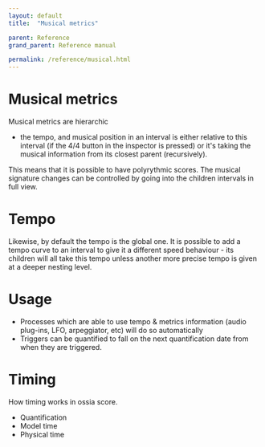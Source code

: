 ```yaml
---
layout: default
title:  "Musical metrics"

parent: Reference
grand_parent: Reference manual

permalink: /reference/musical.html
---
```


# Musical metrics
Musical metrics are hierarchic
  * the tempo, and musical position in an interval is either relative to this interval
    (if the 4/4 button in the inspector is pressed)
    or it's taking the musical information from its closest parent (recursively).

This means that it is possible to have polyrythmic scores.
The musical signature changes can be controlled by going into the children intervals in full view.

# Tempo
Likewise, by default the tempo is the global one. It is possible to add a tempo curve to an interval
to give it a different speed behaviour - its children will all take this tempo unless another more precise tempo is
given at a deeper nesting level.

# Usage
- Processes which are able to use tempo & metrics information (audio plug-ins, LFO, arpeggiator, etc) will do so automatically
- Triggers can be quantified to fall on the next quantification date from when they are triggered.



# Timing

How timing works in ossia score.

- Quantification
- Model time
- Physical time

